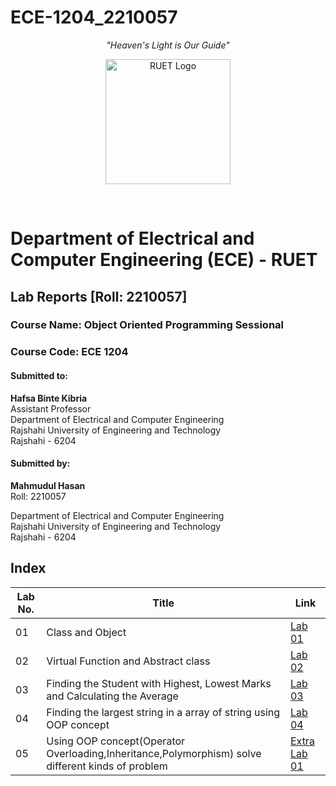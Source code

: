 # ECE-1204_2210057
<p align="center"><em>"Heaven's Light is Our Guide"</em></p>
<p align="center">
  <img src="https://saif1024bd.wordpress.com/wp-content/uploads/2011/06/ruet-monogram-1545x1850.png?w=250" alt="RUET Logo" height="200">
</p><br>


  # Department of Electrical and Computer Engineering (ECE) - RUET
## Lab Reports [Roll: 2210057]
### Course Name: Object Oriented Programming Sessional
### Course Code: ECE 1204

#### Submitted to:
**Hafsa Binte Kibria**  
Assistant Professor  
Department of Electrical and Computer Engineering  
Rajshahi University of Engineering and Technology  
Rajshahi - 6204   

#### Submitted by:
**Mahmudul Hasan**  
Roll: 2210057 

Department of Electrical and Computer Engineering  
Rajshahi University of Engineering and Technology  
Rajshahi - 6204  

## Index

| Lab No. | Title |  Link   |
|---------|--------| ------- |
| 01      | Class and Object | [Lab 01](https://github.com/Hasan3301-cyber/ECE-1204_2210057/tree/main/Lab%2001) |
| 02      | Virtual Function and Abstract class | [Lab 02](https://github.com/Hasan3301-cyber/ECE-1204_2210057/tree/main/Lab%2002) |
| 03      | Finding the Student with Highest, Lowest Marks and Calculating the Average | [Lab 03](https://github.com/Hasan3301-cyber/ECE-1204_2210057/tree/main/Lab%2003) |
| 04      | Finding the largest string in a array of string using OOP concept | [Lab 04](https://github.com/Hasan3301-cyber/ECE-1204_2210057/blob/main/Lab%2004/README.md) |
| 05      | Using OOP concept(Operator Overloading,Inheritance,Polymorphism) solve different kinds of problem | [ Extra Lab 01](https://github.com/Hasan3301-cyber/ECE-1204_2210057/blob/main/Extra%20Lab%2001/README.md) |




